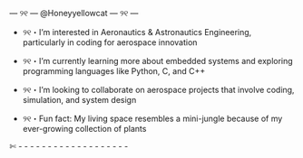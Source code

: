 — ୨୧ — @Honeyyellowcat — ୨୧ — 

- ୨୧・I’m interested in Aeronautics & Astronautics Engineering, particularly in coding for aerospace innovation 

- ୨୧・I’m currently learning more about embedded systems and exploring programming languages like Python, C, and C++ 

- ୨୧・I’m looking to collaborate on aerospace projects that involve coding, simulation, and system design 

- ୨୧・Fun fact: My living space resembles a mini-jungle because of my ever-growing collection of plants  

✄ - - - - - - - - - - - - - - - - - - -
